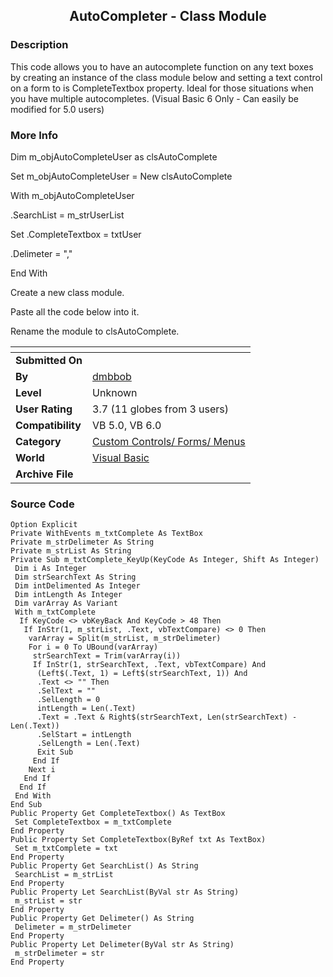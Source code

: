 ﻿<div align="center">

## AutoCompleter \- Class Module


</div>

### Description

This code allows you to have an autocomplete function on any text boxes by creating an instance of the class module below and setting a text control on a form to is CompleteTextbox property. Ideal for those situations when you have multiple autocompletes. (Visual Basic 6 Only - Can easily be modified for 5.0 users)
 
### More Info
 


Dim m_objAutoCompleteUser as clsAutoComplete

Set m_objAutoCompleteUser = New clsAutoComplete

With m_objAutoCompleteUser

.SearchList = m_strUserList

Set .CompleteTextbox = txtUser

.Delimeter = ","

End With

Create a new class module.

Paste all the code below into it.

Rename the module to clsAutoComplete.


<span>             |<span>
---                |---
**Submitted On**   |
**By**             |[dmbbob](https://github.com/Planet-Source-Code/PSCIndex/blob/master/ByAuthor/dmbbob.md)
**Level**          |Unknown
**User Rating**    |3.7 (11 globes from 3 users)
**Compatibility**  |VB 5\.0, VB 6\.0
**Category**       |[Custom Controls/ Forms/  Menus](https://github.com/Planet-Source-Code/PSCIndex/blob/master/ByCategory/custom-controls-forms-menus__1-4.md)
**World**          |[Visual Basic](https://github.com/Planet-Source-Code/PSCIndex/blob/master/ByWorld/visual-basic.md)
**Archive File**   |[](https://github.com/Planet-Source-Code/dmbbob-autocompleter-class-module__1-4073/archive/master.zip)





### Source Code

```
Option Explicit
Private WithEvents m_txtComplete As TextBox
Private m_strDelimeter As String
Private m_strList As String
Private Sub m_txtComplete_KeyUp(KeyCode As Integer, Shift As Integer)
 Dim i As Integer
 Dim strSearchText As String
 Dim intDelimented As Integer
 Dim intLength As Integer
 Dim varArray As Variant
 With m_txtComplete
  If KeyCode <> vbKeyBack And KeyCode > 48 Then
   If InStr(1, m_strList, .Text, vbTextCompare) <> 0 Then
    varArray = Split(m_strList, m_strDelimeter)
    For i = 0 To UBound(varArray)
     strSearchText = Trim(varArray(i))
     If InStr(1, strSearchText, .Text, vbTextCompare) And
      (Left$(.Text, 1) = Left$(strSearchText, 1)) And
      .Text <> "" Then
      .SelText = ""
      .SelLength = 0
      intLength = Len(.Text)
      .Text = .Text & Right$(strSearchText, Len(strSearchText) - Len(.Text))
      .SelStart = intLength
      .SelLength = Len(.Text)
      Exit Sub
     End If
    Next i
   End If
  End If
 End With
End Sub
Public Property Get CompleteTextbox() As TextBox
 Set CompleteTextbox = m_txtComplete
End Property
Public Property Set CompleteTextbox(ByRef txt As TextBox)
 Set m_txtComplete = txt
End Property
Public Property Get SearchList() As String
 SearchList = m_strList
End Property
Public Property Let SearchList(ByVal str As String)
 m_strList = str
End Property
Public Property Get Delimeter() As String
 Delimeter = m_strDelimeter
End Property
Public Property Let Delimeter(ByVal str As String)
 m_strDelimeter = str
End Property
```


